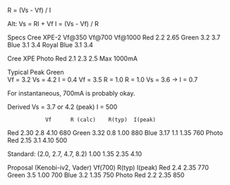 R = (Vs - Vf) / I

Alt:
Vs = RI + Vf
I = (Vs - Vf) / R

Specs
Cree XPE-2      Vf@350  Vf@700  Vf@1000
Red             2.2             2.65
Green           3.2             3.7
Blue            3.1             3.4
Royal Blue      3.1             3.4

Cree XPE
Photo Red       2.1     2.3     2.5 Max 1000mA 


Typical     Peak
Green   
Vf = 3.2    Vs = 4.2
I  = 0.4    Vf = 3.5
R  = 1.0    R  = 1.0
Vs = 3.6    -> I = 0.7 

For instantaneous, 700mA is probably okay. 


Derived
Vs = 3.7 or 4.2 (peak)
I  = 500

                Vf      R (calc)    R(typ)  I(peak)
Red             2.30    2.8         4.10    680
Green           3.32    0.8         1.00    880
Blue            3.17    1.1         1.35    760
Photo Red       2.15    3.1         4.10    500

Standard: (2.0, 2.7, 4.7, 8.2)
1.00
1.35
2.35
4.10

Proposal (Kenobi-iv2, Vader)
                Vf(700)   R(typ)    I(peak)
Red             2.4       2.35      770     
Green           3.5       1.00      700
Blue            3.2       1.35      750
Photo Red       2.2       2.35      850




